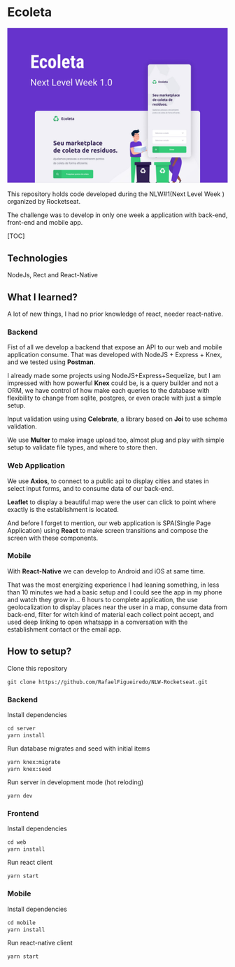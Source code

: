 # Ecoleta

![](./docs/ecoleta.jpg)

This repository holds code developed during the NLW#1(Next Level Week ) organized by Rocketseat. 

The challenge was to develop in only one week a application with back-end, front-end and mobile app.

[TOC]

## **Technologies**

NodeJs, Rect and React-Native



## **What I learned?**

A lot of new things, I had no prior knowledge of react, needer react-native. 

### Backend

Fist of all we develop a backend that expose an API to our web and mobile application consume.  That was developed with NodeJS + Express + Knex, and we tested using **Postman**.

I already made some projects using NodeJS+Express+Sequelize, but I am impressed with how powerful **Knex** could be, is a query builder and not a ORM, we have control of how make each queries to the database with flexibility to change from sqlite, postgres, or even oracle with just a simple setup.

Input validation using using **Celebrate**, a library based on **Joi** to use schema validation.

We use **Multer** to make image upload too, almost plug and play with simple setup to validate file types, and where to store then.



### Web Application

We use **Axios**, to connect to a public api to display cities and states in select input forms,  and to consume data of our back-end.

**Leaflet** to display a beautiful map were the user can click to point where exactly is the establishment is located.

And before I forget to mention, our web application is SPA(Single Page Application) using **React** to make screen transitions and compose the screen with these components.



### Mobile

With **React-Native** we can develop to Android and iOS at same time.

That was the most energizing experience I had leaning something, in less than 10 minutes we had a basic setup and I could see the app in my phone and watch they grow in... 6 hours to complete application, the use geolocalization to display places near the user in a map, consume data from back-end, filter for witch kind of material each collect point accept, and used deep linking to open whatsapp in a conversation with the establishment contact or the email app.



## How to setup?

Clone this repository

```shell
git clone https://github.com/RafaelFigueiredo/NLW-Rocketseat.git
```



### Backend

Install dependencies

```shell
cd server
yarn install
```
Run database migrates and seed with initial items
```shell
yarn knex:migrate
yarn knex:seed
```
Run server in development mode (hot reloding)
```shell
yarn dev
```

### Frontend
Install dependencies
```shell
cd web
yarn install
```
Run react client
```shell
yarn start
```

### Mobile

Install dependencies
```shell
cd mobile
yarn install
```
Run react-native client
```shell
yarn start
```